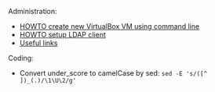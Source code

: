Administration:
- [HOWTO create new VirtualBox VM using command
  line](./administration/howto-create-vbox-vm.md)
- [HOWTO setup LDAP client](./administration/howto-setup-ldap-client.md)
- [Useful links](./administration/useful-links.md)

Coding:
- Convert under_score to camelCase by sed: ```sed -E 's/([^ ])_(.)/\1\U\2/g'```
